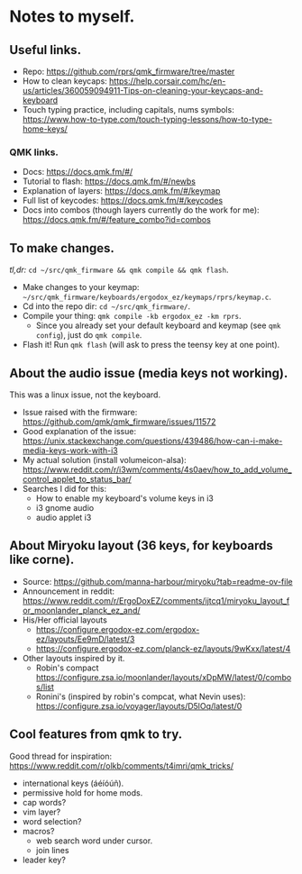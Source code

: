 # Notes to myself.

## Useful links.

* Repo: https://github.com/rprs/qmk_firmware/tree/master
* How to clean keycaps: https://help.corsair.com/hc/en-us/articles/360059094911-Tips-on-cleaning-your-keycaps-and-keyboard
* Touch typing practice, including capitals, nums  symbols: https://www.how-to-type.com/touch-typing-lessons/how-to-type-home-keys/

### QMK links.

* Docs: https://docs.qmk.fm/#/
* Tutorial to flash: https://docs.qmk.fm/#/newbs
* Explanation of layers: https://docs.qmk.fm/#/keymap
* Full list of keycodes: https://docs.qmk.fm/#/keycodes
* Docs into combos (though layers currently do the work for me): https://docs.qmk.fm/#/feature_combo?id=combos

## To make changes.

_tl,dr:_ `cd ~/src/qmk_firmware && qmk compile && qmk flash`.

* Make changes to your keymap: `~/src/qmk_firmware/keyboards/ergodox_ez/keymaps/rprs/keymap.c`.
* Cd into the repo dir: `cd ~/src/qmk_firmware/`.
* Compile your thing: `qmk compile -kb ergodox_ez -km rprs`.
  * Since you already set your default keyboard and keymap (see `qmk config`), just do `qmk compile`.
* Flash it! Run `qmk flash` (will ask to press the teensy key at one point).

##  About the audio issue (media keys not working).

This was a linux issue, not the keyboard.

* Issue raised with the firmware: https://github.com/qmk/qmk_firmware/issues/11572
* Good explanation of the issue: https://unix.stackexchange.com/questions/439486/how-can-i-make-media-keys-work-with-i3
* My actual solution (install volumeicon-alsa): https://www.reddit.com/r/i3wm/comments/4s0aev/how_to_add_volume_control_applet_to_status_bar/
* Searches I did for this:
  * How to enable my keyboard's volume keys in i3
  * i3 gnome audio
  * audio applet i3

## About Miryoku layout (36 keys, for keyboards like corne).

* Source: https://github.com/manna-harbour/miryoku?tab=readme-ov-file
* Announcement in reddit: https://www.reddit.com/r/ErgoDoxEZ/comments/ijtcq1/miryoku_layout_for_moonlander_planck_ez_and/
* His/Her official layouts
  * https://configure.ergodox-ez.com/ergodox-ez/layouts/Ee9mD/latest/3
  * https://configure.ergodox-ez.com/planck-ez/layouts/9wKxx/latest/4
* Other layouts inspired by it.
  * Robin's compact https://configure.zsa.io/moonlander/layouts/xDpMW/latest/0/combos/list
  * Ronini's (inspired by robin's compcat, what Nevin uses): https://configure.zsa.io/voyager/layouts/D5lOq/latest/0

## Cool features from qmk to try.

Good thread for inspiration: https://www.reddit.com/r/olkb/comments/t4imri/qmk_tricks/

* international keys (áéíóúñ).
* permissive hold for home mods.
* cap words?
* vim layer?
* word selection?
* macros?
  * web search word under cursor.
  * join lines
* leader key?


